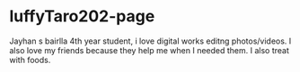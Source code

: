 # luffyTaro202-page
 Jayhan s bairlla 4th year student, i love digital works editng photos/videos. I also love my friends because they help me when I needed them. I also treat with foods.